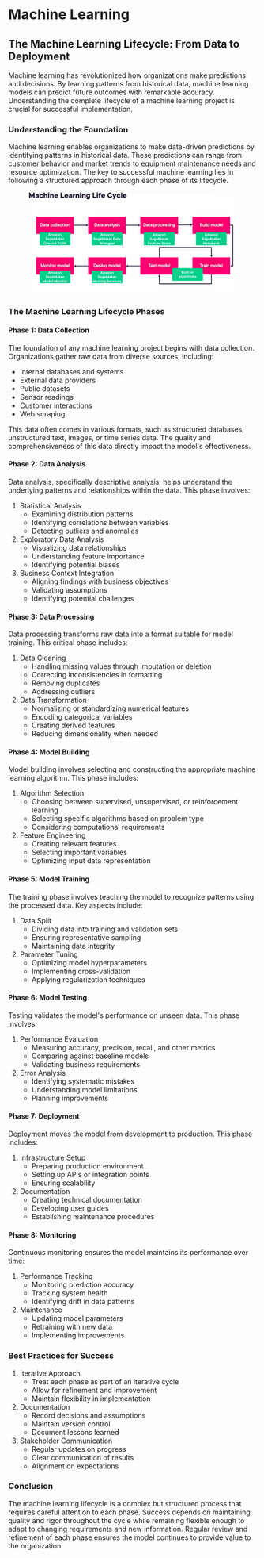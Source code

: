 # Machine Learning

## The Machine Learning Lifecycle: From Data to Deployment

Machine learning has revolutionized how organizations make predictions and decisions. By learning patterns from historical data, machine learning models can predict future outcomes with remarkable accuracy. Understanding the complete lifecycle of a machine learning project is crucial for successful implementation.

### Understanding the Foundation

Machine learning enables organizations to make data-driven predictions by identifying patterns in historical data. These predictions can range from customer behavior and market trends to equipment maintenance needs and resource optimization. The key to successful machine learning lies in following a structured approach through each phase of its lifecycle.

<figure><img src="../../../../.gitbook/assets/image (49) (1).png" alt=""><figcaption></figcaption></figure>

### The Machine Learning Lifecycle Phases

#### Phase 1: Data Collection

The foundation of any machine learning project begins with data collection. Organizations gather raw data from diverse sources, including:

* Internal databases and systems
* External data providers
* Public datasets
* Sensor readings
* Customer interactions
* Web scraping

This data often comes in various formats, such as structured databases, unstructured text, images, or time series data. The quality and comprehensiveness of this data directly impact the model's effectiveness.

#### Phase 2: Data Analysis

Data analysis, specifically descriptive analysis, helps understand the underlying patterns and relationships within the data. This phase involves:

1. Statistical Analysis
   * Examining distribution patterns
   * Identifying correlations between variables
   * Detecting outliers and anomalies
2. Exploratory Data Analysis
   * Visualizing data relationships
   * Understanding feature importance
   * Identifying potential biases
3. Business Context Integration
   * Aligning findings with business objectives
   * Validating assumptions
   * Identifying potential challenges

#### Phase 3: Data Processing

Data processing transforms raw data into a format suitable for model training. This critical phase includes:

1. Data Cleaning
   * Handling missing values through imputation or deletion
   * Correcting inconsistencies in formatting
   * Removing duplicates
   * Addressing outliers
2. Data Transformation
   * Normalizing or standardizing numerical features
   * Encoding categorical variables
   * Creating derived features
   * Reducing dimensionality when needed

#### Phase 4: Model Building

Model building involves selecting and constructing the appropriate machine learning algorithm. This phase includes:

1. Algorithm Selection
   * Choosing between supervised, unsupervised, or reinforcement learning
   * Selecting specific algorithms based on problem type
   * Considering computational requirements
2. Feature Engineering
   * Creating relevant features
   * Selecting important variables
   * Optimizing input data representation

#### Phase 5: Model Training

The training phase involves teaching the model to recognize patterns using the processed data. Key aspects include:

1. Data Split
   * Dividing data into training and validation sets
   * Ensuring representative sampling
   * Maintaining data integrity
2. Parameter Tuning
   * Optimizing model hyperparameters
   * Implementing cross-validation
   * Applying regularization techniques

#### Phase 6: Model Testing

Testing validates the model's performance on unseen data. This phase involves:

1. Performance Evaluation
   * Measuring accuracy, precision, recall, and other metrics
   * Comparing against baseline models
   * Validating business requirements
2. Error Analysis
   * Identifying systematic mistakes
   * Understanding model limitations
   * Planning improvements

#### Phase 7: Deployment

Deployment moves the model from development to production. This phase includes:

1. Infrastructure Setup
   * Preparing production environment
   * Setting up APIs or integration points
   * Ensuring scalability
2. Documentation
   * Creating technical documentation
   * Developing user guides
   * Establishing maintenance procedures

#### Phase 8: Monitoring

Continuous monitoring ensures the model maintains its performance over time:

1. Performance Tracking
   * Monitoring prediction accuracy
   * Tracking system health
   * Identifying drift in data patterns
2. Maintenance
   * Updating model parameters
   * Retraining with new data
   * Implementing improvements

### Best Practices for Success

1. Iterative Approach
   * Treat each phase as part of an iterative cycle
   * Allow for refinement and improvement
   * Maintain flexibility in implementation
2. Documentation
   * Record decisions and assumptions
   * Maintain version control
   * Document lessons learned
3. Stakeholder Communication
   * Regular updates on progress
   * Clear communication of results
   * Alignment on expectations

### Conclusion

The machine learning lifecycle is a complex but structured process that requires careful attention to each phase. Success depends on maintaining quality and rigor throughout the cycle while remaining flexible enough to adapt to changing requirements and new information. Regular review and refinement of each phase ensures the model continues to provide value to the organization.



##

